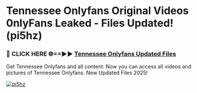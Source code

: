# Tennessee Onlyfans Original Videos 0nlyFans Leaked - Files Updated! (pi5hz)

<h3>🔴 CLICK HERE 🌐==►► <a href="https://tinyurl.com/ms9xzufz" rel="nofollow">Tennessee Onlyfans Updated Files</a></h3>

Get Tennessee Onlyfans and all content. Now you can access all videos and pictures of Tennessee Onlyfans. New Updated Files 2025!

[![pi5hz](https://i.imgur.com/PQ7UWWw.gif)](https://tinyurl.com/ms9xzufz)

